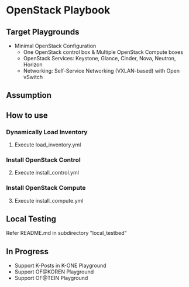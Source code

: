 # OpenStack Playbook

## Target Playgrounds
- Minimal OpenStack Configuration
  - One OpenStack control box & Multiple OpenStack Compute boxes
  - OpenStack Services: Keystone, Glance, Cinder, Nova, Neutron, Horizon
  - Networking: Self-Service Networking (VXLAN-based) with Open vSwitch

## Assumption

## How to use
### Dynamically Load Inventory
1. Execute load_inventory.yml

### Install OpenStack Control
2. Execute install_control.yml

### Install OpenStack Compute
3. Execute install_compute.yml

## Local Testing
Refer README.md in subdirectory "local_testbed"

## In Progress
- Support K-Posts in K-ONE Playground
- Support OF@KOREN Playground
- Support OF@TEIN Playground

